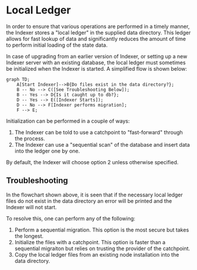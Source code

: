 # Local Ledger

In order to ensure that various operations are performed in a timely manner, the Indexer stores a "local ledger" in the supplied data directory.  This ledger allows for fast lookup of data and significantly reduces the amount of time to perform initial loading of the state data.

In case of upgrading from an earlier version of Indexer, or setting up a new Indexer server with an existing database, the local ledger must sometimes be initialized when the Indexer is started.  A simplified flow is shown below:

```mermaid
graph TD;
    A[Start Indexer]-->B{Do files exist in the data directory?};
    B -- No --> C([See Troubleshooting Below]);
    B -- Yes --> D{Is it caught up to db?};
    D -- Yes --> E([Indexer Starts]);
    D -- No --> F[Indexer performs migration];
    F --> E;
```

Initialization can be performed in a couple of ways:

1) The Indexer can be told to use a catchpoint to "fast-forward" through the process.
2) The Indexer can use a "sequential scan" of the database and insert data into the ledger one by one.

By default, the Indexer will choose option 2 unless otherwise specified.

## Troubleshooting

In the flowchart shown above, it is seen that if the necessary local ledger files do not exist in the data directory an error will be printed and the Indexer will not start.

To resolve this, one can perform any of the following:

1) Perform a sequential migration.  This option is the most secure but takes the longest.
2) Initialize the files with a catchpoint.  This option is faster than a sequential migraiton but relies on trusting the provider of the catchpoint.
3) Copy the local ledger files from an existing node installation into the data directory.

